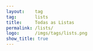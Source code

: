 ```yaml
---
layout:    tag
tag:       lists
title:     Todas as Listas
permalink: /lists/
logo:      /imgs/tags/lists.png
show_title: true
---
```

